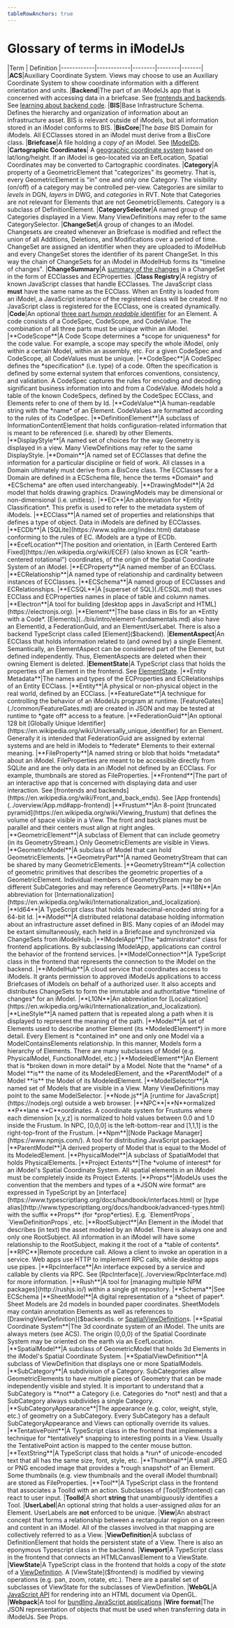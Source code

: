 ```yaml
---
tableRowAnchors: true
---
```


# Glossary of terms in iModelJs

|Term | Definition
|------------|------------|--------|--------|-------|
|**ACS**|Auxiliary Coordinate System. Views may choose to use an Auxiliary Coordinate System to show coordinate information with a different orientation and units.
|**Backend**|The part of an iModelJs app that is concerned with accessing data in a briefcase. See [frontends and backends](https://en.wikipedia.org/wiki/Front_and_back_ends). See [learning about backend code](./backend/index.md).
|**BIS**|Base Infrastructure Schema. Defines the hierarchy and organization of information about an infrastructure asset. BIS is relevant outside of iModels, but all information stored in an iModel conforms to BIS.
|**BisCore**|The *base* BIS Domain for iModels. All ECClasses stored in an iModel must derive from a BisCore class.
|**Briefcase**|A file holding a *copy of* an iModel. See [IModelDb](./backend/IModelDb.md).
|**Cartographic Coordinates**| A [geographic coordinate system](https://en.wikipedia.org/wiki/Geographic_coordinate_system) based on lat/long/height. If an iModel is geo-located via an EefLocation, Spatial Coordinates may be converted to Cartographic coordinates.
|**Category**|A property of a GeometricElement that "categorizes" its geometry. That is, every GeometricElement is "in" one and only one Category. The visibility (on/off) of a category may be controlled per-view. Categories are similar to *levels* in DGN, *layers* in DWG, and *categories* in RVT. Note that Categories are not relevant for Elements that are not GeometricElements. Category is a subclass of DefinitionElement.
|**CategorySelector**|A named group of Categories displayed in a View. Many ViewDefinitions may refer to the same CategorySelector.
|**ChangeSet**|A group of changes to an iModel. Changesets are created whenever an Briefcase is modified and reflect the union of all Additions, Deletions, and Modifications over a period of time. ChangeSet are assigned an identifier when they are uploaded to iModelHub and every ChangeSet stores the identifier of its parent ChangeSet. In this way the chain of ChangeSets for an iModel in iModelHub forms its "timeline of changes".
|**ChangeSummary**|A [summary of the changes](./ChangeSummaries) in a ChangeSet in the form of ECClasses and ECProperties.
|**Class Registry**|A registry of known JavaScript classes that handle ECClasses. The JavaScript class **must** have the same name as the ECClass. When an Entity is loaded from an iModel, a JavaScript instance of the registered class will be created. If no JavaScript class is registered for the ECClass, one is created dynamically.
|**Code**|An optional [three part *human readable* identifier]($docs/bis/intro/codes.md) for an Element. A code consists of a CodeSpec, CodeScope, and CodeValue. The combination of all three parts must be unique within an iModel.
|**CodeScope**|A Code Scope determines a *scope for uniqueness* for the code value. For example, a scope may specify the whole iModel, only within a certain Model, within an assembly, etc. For a given CodeSpec and CodeScope, all CodeValues must be unique.
|**CodeSpec**|A CodeSpec defines the *specification* (i.e. type) of a code. Often the specification is defined by some external system that enforces conventions, consistency, and validation. A CodeSpec captures the rules for encoding and decoding significant business information into and from a CodeValue. iModels hold a table of the known CodeSpecs, defined by the CodeSpec ECClass, and Elements refer to one of them by Id.
|**CodeValue**|A human-readable string with the *name* of an Element. CodeValues are formatted according to the rules of its CodeSpec.
|**DefinitionElement**|A subclass of InformationContentElement that holds configuration-related information that is meant to be referenced (i.e. shared) by other Elements.
|**DisplayStyle**|A named set of choices for the way Geometry is displayed in a view. Many ViewDefinitions may refer to the same DisplayStyle.
|**Domain**|A named set of ECClasses that define the information for a particular discipline or field of work. All classes in a Domain ultimately must derive from a BisCore class. The ECClasses for a Domain are defined in a ECSchema file,  hence the terms *Domain* and *ECSchema* are often used interchangeably.
|**DrawingModel**|A 2d model that holds drawing graphics. DrawingModels may be dimensional or non-dimensional (i.e. unitless).
|**EC**|An abbreviation for *Entity Classification*. This prefix is used to refer to the metadata system of iModels.
|**ECClass**|A named set of properties and relationships that defines a type of object. Data in iModels are defined by ECClasses.
|**ECDb**|A [SQLite](https://www.sqlite.org/index.html) database conforming to the rules of EC. iModels are a type of ECDb.
|**EcefLocation**|The position and orientation, in [Earth Centered Earth Fixed](https://en.wikipedia.org/wiki/ECEF) (also known as ECR "earth-centered rotational") coordinates, of the origin of the Spatial Coordinate System of an iModel.
|**ECProperty**|A named member of an ECClass.
|**ECRelationship**|A named type of relationship and cardinality between instances of ECClasses.
|**ECSchema**|A named group of ECClasses and ECRelationships.
|**ECSQL**|A [superset of SQL](./ECSQL.md) that uses ECClass and ECProperties names in place of table and column names.
|**Electron**|A tool for building [desktop apps in JavaScript and HTML](https://electronjs.org).
|**Element**|The base class in Bis for an *Entity with a Code*. [Elements](../bis/intro/element-fundamentals.md) also have an ElementId, a FederationGuid, and an ElementUserLabel. There is also a backend TypeScript class called [Element]($backend).
|**ElementAspect**|An ECClass that holds information related to (and owned by) a single Element. Semantically, an ElementAspect can be considered part of the Element, but defined independently. Thus, ElementAspects are deleted when their owning Element is deleted.
|**ElementState**|A TypeScript class that holds the properties of an Element in the frontend. See [ElementState]($frontend).
|**Entity Metadata**|The names and types of the ECProperties and ECRelationships of an Entity ECClass.
|**Entity**|A physical or non-physical object in the real world, defined by an ECClass.
|**FeatureGate**|A technique for controlling the behavior of an iModelJs program at runtime. [FeatureGates](./common/FeatureGates.md) are created in JSON and may be tested at runtime to *gate off* access to a feature.
|**FederationGuid**|An optional 128 bit [Globally Unique Identifier](https://en.wikipedia.org/wiki/Universally_unique_identifier) for an Element. Generally it is intended that FederationGuid are assigned by external systems and are held in iModels to *federate* Elements to their external meaning.
|**FileProperty**|A named string or blob that holds *metadata* about an iModel. FileProperties are meant to be accessible directly from SQLite and are the only data in an iModel not defined by an ECClass. For example, thumbnails are stored as FileProperties.
|**Frontend**|The part of an interactive app that is concerned with displaying data and user interaction. See [frontends and backends](https://en.wikipedia.org/wiki/Front_and_back_ends). See [App frontends](../overview/App.md#app-frontend)
|**Frustum**|An 8-point [truncated pyramid](https://en.wikipedia.org/wiki/Viewing_frustum) that defines the volume of space visible in a View. The front and back planes must be parallel and their centers must align at right angles.
|**GeometricElement**|A subclass of Element that can include geometry (in its GeometryStream.) Only GeometricElements are visible in Views.
|**GeometricModel**|A subclass of Model that can hold GeometricElements.
|**GeometryPart**|A named GeometryStream that can be shared by many GeometricElements.
|**GeometryStream**|A collection of geometric primitives that describes the geometric properties of a GeometricElement. Individual members of GeometryStream may be on different SubCategories and may reference GeometryParts.
|**I18N**|An abbreviation for [Internationalization](https://en.wikipedia.org/wiki/Internationalization_and_localization).
|**Id64**|A TypeScript class that holds hexadecimal-encoded string for a 64-bit Id.
|**iModel**|A distributed relational database holding information about an infrastructure asset defined in BIS. Many copies of an iModel may be extant simultaneously, each held in a Briefcase and synchronized via ChangeSets from iModelHub.
|**IModelApp**|The *administrator* class for frontend applications. By subclassing IModelApp, applications can control the behavior of the frontend services.
|**IModelConnection**|A TypeScript class in the frontend that represents the connection to the iModel on the backend.
|**iModelHub**|A cloud service that coordinates access to iModels. It grants permission to approved iModelJs applications to access Briefcases of iModels on behalf of a authorized user. It also accepts and distributes ChangeSets to form the immutable and authoritative *timeline of changes* for an iModel.
|**L10N**|An abbreviation for [Localization](https://en.wikipedia.org/wiki/Internationalization_and_localization).
|**LineStyle**|A named pattern that is repeated along a path when it is displayed to represent the meaning of the path.
|**Model**|A set of Elements used to describe another Element (its *ModeledElement*) in more detail. Every Element is *contained in* one and only one Model via a ModelContainsElements relationship. In this manner, Models form a hierarchy of Elements. There are many subclasses of Model (e.g. PhysicalModel, FunctionalModel, etc.)
|**ModeledElement**|An Element that is *broken down in more detail* by a Model. Note that the *name* of a Model **is** the name of its ModeledElement, and the *ParentModel* of a Model **is** the Model of its ModeledElement.
|**ModelSelector**|A named set of Models that are visible in a View. Many ViewDefinitions may point to the same ModelSelector.
|**Node.js**|A [runtime for JavaScript](https://nodejs.org) outside a web browser.
|**NPC**|**N**ormalized **P**lane **C**oordinates. A coordinate system for Frustums where each dimension [x,y,z] is normalized to hold values between 0.0 and 1.0 inside the Frustum. In NPC, [0,0,0] is the left-bottom-rear and [1,1,1] is the right-top-front of the Frustum.
|**Npm**|[Node Package Manager](https://www.npmjs.com/). A tool for distributing JavaScript packages.
|**ParentModel**|A derived property of Model that is equal to the Model of its ModeledElement.
|**PhysicalModel**|A subclass of SpatialModel that holds PhysicalElements.
|**Project Extents**|The *volume of interest* for an iModel's Spatial Coordinate System. All spatial elements in an iModel must be completely inside its Project Extents.
|**Props**|iModelJs uses the convention that the members and types of a *JSON wire format* are expressed in TypeScript by an [interface](https://www.typescriptlang.org/docs/handbook/interfaces.html) or [type alias](http://www.typescriptlang.org/docs/handbook/advanced-types.html) with the suffix **Props** (for *prop*erties). E.g. `ElementProps`, `ViewDefinitionProps`, etc.
|**RootSubject**|An Element in the iModel that describes (in text) the asset modeled by an iModel. There is always one and only one RootSubject. All information in an iModel will have some relationship to the RootSubject, making it the root of a *table of contents*.
|**RPC**|Remote procedure call. Allows a client to invoke an operation in a service. Web apps use HTTP to implement RPC calls, while desktop apps use pipes.
|**RpcInterface**|An interface exposed by a service and callable by clients via RPC. See  [RpcInterface](../overview/RpcInterface.md) for more information.
|**Rush**|A tool for [managing multiple NPM packages](http://rushjs.io/) within a single git repository.
|**Schema**|See ECSchema
|**SheetModel**|A digital representation of a *sheet of paper*. Sheet Models are 2d models in bounded paper coordinates. SheetModels may contain annotation Elements as well as references to [DrawingViewDefinition]($backend)s. or [SpatialViewDefinition]($backend)s.
|**Spatial Coordinate System**|The 3d coordinate system of an iModel. The units are always meters (see ACS). The origin (0,0,0) of the Spatial Coordinate System may be oriented on the earth via an EcefLocation.
|**SpatialModel**|A subclass of GeometricModel that holds 3d Elements in the iModel's Spatial Coordinate System.
|**SpatialViewDefinition**|A subclass of ViewDefinition that displays one or more SpatialModels.
|**SubCategory**|A subdivision of a Category. SubCategories allow GeometricElements to have multiple pieces of Geometry that can be made independently visible and styled. It is important to understand that a SubCategory is **not** a Category (i.e. Categories do *not* nest) and that a SubCategory always subdivides a single Category.
|**SubCategoryAppearance**|The appearance (e.g. color, weight, style, etc.) of geometry on a SubCategory. Every SubCategory has a default SubCategoryAppearance and Views can optionally override its values.
|**TentativePoint**|A TypeScript class in the frontend that implements a technique for *tentatively* snapping to interesting points in a View. Usually the TentativePoint action is mapped to the center mouse button.
|**TextString**|A TypeScript class that holds a *run* of unicode-encoded text that all has the same size, font, style, etc.
|**Thumbnail**|A small JPEG or PNG encoded image that provides a *rough snapshot* of an Element. Some thumbnails (e.g. view thumbnails and the overall iModel thumbnail) are stored as FileProperties.
|**Tool**|A TypeScript class in the frontend that associates a ToolId with an action. Subclasses of [Tool]($frontend) can react to user input.
|**ToolId**|A short **string** that unambiguously identifies a Tool.
|**UserLabel**|An optional string that holds a user-assigned *alias* for an Element. UserLabels are **not** enforced to be unique.
|**View**|An abstract concept that forms a relationship between a rectangular region on a screen and content in an iModel. All of the classes involved in that mapping are collectively referred to as a View.
|**ViewDefinition**|A subclass of DefinitionElement that holds the persistent state of a View. There is also an eponymous Typescript class in the backend.
|**Viewport**|A TypeScript class in the frontend that connects an HTMLCanvasElement to a ViewState.
|**ViewState**|A TypeScript class in the frontend that holds a copy of the *state* of a [ViewDefinition]($backend). A [ViewState]($frontend) is modified by viewing operations (e.g. pan, zoom, rotate, etc.). There are a parallel set of subclasses of ViewState for the subclasses of ViewDefinition.
|**WebGL**|A [JavaScript API](https://www.khronos.org/webgl/) for rendering into an HTML document via OpenGL.
|**Webpack**|A tool for [bundling JavaScript applications](https://webpack.js.org/)
|**Wire format**|The JSON representation of objects that must be used when transferring data in iModelJs. See Props.
